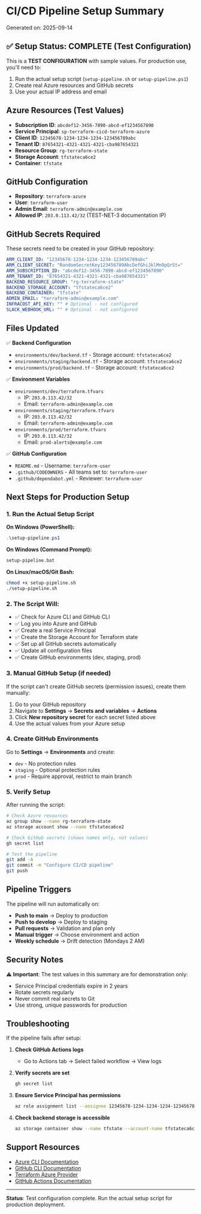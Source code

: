 # CI/CD Pipeline Setup Summary

Generated on: 2025-09-14

## ✅ Setup Status: COMPLETE (Test Configuration)

This is a **TEST CONFIGURATION** with sample values. For production use, you'll need to:
1. Run the actual setup script (`setup-pipeline.sh` or `setup-pipeline.ps1`)
2. Create real Azure resources and GitHub secrets
3. Use your actual IP address and email

## Azure Resources (Test Values)

- **Subscription ID**: `abcdef12-3456-7890-abcd-ef1234567890`
- **Service Principal**: `sp-terraform-cicd-terraform-azure`
- **Client ID**: `12345678-1234-1234-1234-123456789abc`
- **Tenant ID**: `87654321-4321-4321-4321-cba987654321`
- **Resource Group**: `rg-terraform-state`
- **Storage Account**: `tfstateca6ce2`
- **Container**: `tfstate`

## GitHub Configuration

- **Repository**: `terraform-azure`
- **User**: `terraform-user`
- **Admin Email**: `terraform-admin@example.com`
- **Allowed IP**: `203.0.113.42/32` (TEST-NET-3 documentation IP)

## GitHub Secrets Required

These secrets need to be created in your GitHub repository:

```yaml
ARM_CLIENT_ID: "12345678-1234-1234-1234-123456789abc"
ARM_CLIENT_SECRET: "RandomSecretKey123456789AbcDefGhiJklMnOpQrSt="
ARM_SUBSCRIPTION_ID: "abcdef12-3456-7890-abcd-ef1234567890"
ARM_TENANT_ID: "87654321-4321-4321-4321-cba987654321"
BACKEND_RESOURCE_GROUP: "rg-terraform-state"
BACKEND_STORAGE_ACCOUNT: "tfstateca6ce2"
BACKEND_CONTAINER: "tfstate"
ADMIN_EMAIL: "terraform-admin@example.com"
INFRACOST_API_KEY: "" # Optional - not configured
SLACK_WEBHOOK_URL: "" # Optional - not configured
```

## Files Updated

✅ **Backend Configuration**
- `environments/dev/backend.tf` - Storage account: `tfstateca6ce2`
- `environments/staging/backend.tf` - Storage account: `tfstateca6ce2`
- `environments/prod/backend.tf` - Storage account: `tfstateca6ce2`

✅ **Environment Variables**
- `environments/dev/terraform.tfvars`
  - IP: `203.0.113.42/32`
  - Email: `terraform-admin@example.com`
- `environments/staging/terraform.tfvars`
  - IP: `203.0.113.42/32`
  - Email: `terraform-admin@example.com`
- `environments/prod/terraform.tfvars`
  - IP: `203.0.113.42/32`
  - Email: `prod-alerts@example.com`

✅ **GitHub Configuration**
- `README.md` - Username: `terraform-user`
- `.github/CODEOWNERS` - All teams set to: `terraform-user`
- `.github/dependabot.yml` - Reviewer: `terraform-user`

## Next Steps for Production Setup

### 1. Run the Actual Setup Script

**On Windows (PowerShell):**
```powershell
.\setup-pipeline.ps1
```

**On Windows (Command Prompt):**
```cmd
setup-pipeline.bat
```

**On Linux/macOS/Git Bash:**
```bash
chmod +x setup-pipeline.sh
./setup-pipeline.sh
```

### 2. The Script Will:
- ✅ Check for Azure CLI and GitHub CLI
- ✅ Log you into Azure and GitHub
- ✅ Create a real Service Principal
- ✅ Create the Storage Account for Terraform state
- ✅ Set up all GitHub secrets automatically
- ✅ Update all configuration files
- ✅ Create GitHub environments (dev, staging, prod)

### 3. Manual GitHub Setup (if needed)

If the script can't create GitHub secrets (permission issues), create them manually:

1. Go to your GitHub repository
2. Navigate to **Settings** → **Secrets and variables** → **Actions**
3. Click **New repository secret** for each secret listed above
4. Use the actual values from your Azure setup

### 4. Create GitHub Environments

Go to **Settings** → **Environments** and create:
- `dev` - No protection rules
- `staging` - Optional protection rules
- `prod` - Require approval, restrict to main branch

### 5. Verify Setup

After running the script:
```bash
# Check Azure resources
az group show --name rg-terraform-state
az storage account show --name tfstateca6ce2

# Check GitHub secrets (shows names only, not values)
gh secret list

# Test the pipeline
git add -A
git commit -m "Configure CI/CD pipeline"
git push
```

## Pipeline Triggers

The pipeline will run automatically on:
- **Push to main** → Deploy to production
- **Push to develop** → Deploy to staging
- **Pull requests** → Validation and plan only
- **Manual trigger** → Choose environment and action
- **Weekly schedule** → Drift detection (Mondays 2 AM)

## Security Notes

⚠️ **Important**: The test values in this summary are for demonstration only:
- Service Principal credentials expire in 2 years
- Rotate secrets regularly
- Never commit real secrets to Git
- Use strong, unique passwords for production

## Troubleshooting

If the pipeline fails after setup:

1. **Check GitHub Actions logs**
   - Go to Actions tab → Select failed workflow → View logs

2. **Verify secrets are set**
   ```bash
   gh secret list
   ```

3. **Ensure Service Principal has permissions**
   ```bash
   az role assignment list --assignee 12345678-1234-1234-1234-123456789abc
   ```

4. **Check backend storage is accessible**
   ```bash
   az storage container show --name tfstate --account-name tfstateca6ce2
   ```

## Support Resources

- [Azure CLI Documentation](https://docs.microsoft.com/en-us/cli/azure/)
- [GitHub CLI Documentation](https://cli.github.com/manual/)
- [Terraform Azure Provider](https://registry.terraform.io/providers/hashicorp/azurerm/latest/docs)
- [GitHub Actions Documentation](https://docs.github.com/en/actions)

---

**Status**: Test configuration complete. Run the actual setup script for production deployment.